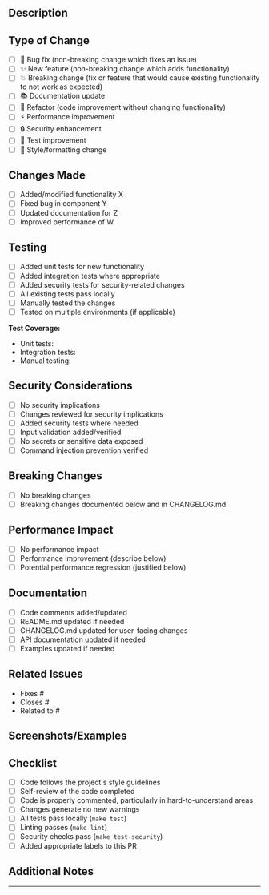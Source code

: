 ## Description

<!-- Provide a clear and concise description of your changes -->

## Type of Change

<!-- Check the relevant option -->

- [ ] 🐛 Bug fix (non-breaking change which fixes an issue)
- [ ] ✨ New feature (non-breaking change which adds functionality)
- [ ] 💥 Breaking change (fix or feature that would cause existing functionality to not work as expected)
- [ ] 📚 Documentation update
- [ ] 🔧 Refactor (code improvement without changing functionality)
- [ ] ⚡ Performance improvement
- [ ] 🔒 Security enhancement
- [ ] 🧪 Test improvement
- [ ] 🎨 Style/formatting change

## Changes Made

<!-- List the specific changes made in this PR -->

- [ ] Added/modified functionality X
- [ ] Fixed bug in component Y
- [ ] Updated documentation for Z
- [ ] Improved performance of W

## Testing

<!-- Describe how you tested your changes -->

- [ ] Added unit tests for new functionality
- [ ] Added integration tests where appropriate
- [ ] Added security tests for security-related changes
- [ ] All existing tests pass locally
- [ ] Manually tested the changes
- [ ] Tested on multiple environments (if applicable)

**Test Coverage:**
- Unit tests: <!-- Describe what you tested -->
- Integration tests: <!-- Describe integration scenarios tested -->
- Manual testing: <!-- Describe manual testing performed -->

## Security Considerations

<!-- Important for all PRs - please complete this section -->

- [ ] No security implications
- [ ] Changes reviewed for security implications
- [ ] Added security tests where needed
- [ ] Input validation added/verified
- [ ] No secrets or sensitive data exposed
- [ ] Command injection prevention verified

## Breaking Changes

<!-- If this is a breaking change, describe the impact -->

- [ ] No breaking changes
- [ ] Breaking changes documented below and in CHANGELOG.md

<!-- If breaking changes, describe: -->
<!-- - What breaks -->
<!-- - Migration path for users -->
<!-- - Updated examples/documentation -->

## Performance Impact

<!-- Consider performance implications -->

- [ ] No performance impact
- [ ] Performance improvement (describe below)
- [ ] Potential performance regression (justified below)

## Documentation

<!-- Ensure documentation is up to date -->

- [ ] Code comments added/updated
- [ ] README.md updated if needed
- [ ] CHANGELOG.md updated for user-facing changes
- [ ] API documentation updated if needed
- [ ] Examples updated if needed

## Related Issues

<!-- Link related issues -->

- Fixes #<!-- issue number -->
- Closes #<!-- issue number -->
- Related to #<!-- issue number -->

## Screenshots/Examples

<!-- If applicable, add screenshots or code examples -->

## Checklist

<!-- Complete before submitting -->

- [ ] Code follows the project's style guidelines
- [ ] Self-review of the code completed
- [ ] Code is properly commented, particularly in hard-to-understand areas
- [ ] Changes generate no new warnings
- [ ] All tests pass locally (`make test`)
- [ ] Linting passes (`make lint`)
- [ ] Security checks pass (`make test-security`)
- [ ] Added appropriate labels to this PR

## Additional Notes

<!-- Any additional information for reviewers -->

---

<!-- 
Reviewer Notes:
- Check security implications carefully
- Verify test coverage is adequate
- Consider performance impact
- Ensure documentation is updated
- Validate breaking change handling
-->